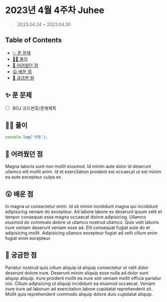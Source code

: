 # 2023년 4월 4주차 Juhee

> 2023.04.24 ~ 2023.04.30

## Table of Contents

- [✨ 푼 문제](#✨-푼-문제)
- [✍🏻 풀이](#✍🏻-풀이)
- [🫠 어려웠던 점](#🫠-어려웠던-점)
- [😮 배운 점](#😮-배운-점)
- [🤔 궁금한 점](#🤔-궁금한-점)

## ✨ 푼 문제

<!-- 📕 백준 : BOJ 코드번호/문제제목 e.g. BOJ 2577/숫자의 개수 -->
<!-- 📗 프로그래머스 : PRO 코드번호/문제제목 e.g. PRO 120812/최빈값 구하기 -->
<!-- 백준허브를 사용하시면 프로그래머스의 문제번호도 확인하실 수 있습니다 -->

- [ ] BOJ 코드번호/문제제목

## ✍🏻 풀이

<!-- ```옆에 사용하는 언어를 기입하세요 e.g. javascript, python -->

```javascript
console.log('메롱');
```

## 🫠 어려웠던 점

Magna laboris sunt non mollit eiusmod. Id minim aute dolor id deserunt ullamco elit mollit anim. Id et exercitation proident est occaecat ut est minim ea aute excepteur culpa ex.

## 😮 배운 점

In magna ut consectetur enim. Id sit minim incididunt magna qui incididunt adipisicing veniam do excepteur. Ad labore labore ex deserunt ipsum velit et tempor consequat esse magna occaecat dolore adipisicing. Ullamco eiusmod do commodo dolore ut ullamco nostrud ullamco. Quis velit laboris irure veniam deserunt veniam esse ad. Elit consequat fugiat aute do et adipisicing mollit. Adipisicing ullamco excepteur fugiat ad velit cillum enim fugiat enim excepteur.

## 🤔 궁금한 점

Pariatur nostrud quis cillum aliquip id aliquip consectetur ut velit dolor deserunt dolore irure. Deserunt minim aliquip esse nulla ad dolor sunt aliquip aliquip. Irure proident mollit ea irure sint veniam mollit officia pariatur nisi. Cillum adipisicing ut aliquip incididunt ea eiusmod occaecat. Veniam irure irure ad laborum ad exercitation labore cupidatat reprehenderit sit. Mollit quis reprehenderit commodo aliquip dolore duis cupidatat aliquip.
